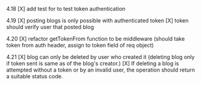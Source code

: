 4.18
[X] add test for to test token authentication

4.19
[X] posting blogs is only possible with authenticated token
[X] token should verify user that posted blog

4.20
[X] refactor getTokenFrom function to be middleware (should take token from auth header, assign to token field of req object)

4.21
[X] blog can only be deleted by user who created it (deleting blog only if token sent is same as of the blog's creator.)
[X] If deleting a blog is attempted without a token or by an invalid user, the operation should return a suitable status code.
